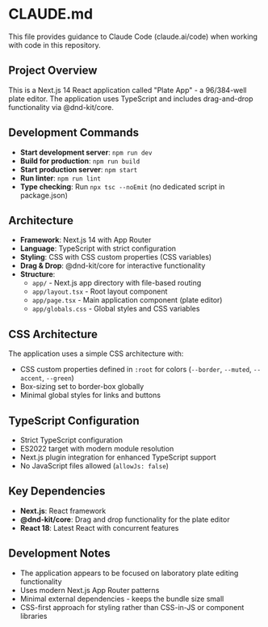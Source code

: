 # CLAUDE.md

This file provides guidance to Claude Code (claude.ai/code) when working with code in this repository.

## Project Overview

This is a Next.js 14 React application called "Plate App" - a 96/384-well plate editor. The application uses TypeScript and includes drag-and-drop functionality via @dnd-kit/core.

## Development Commands

- **Start development server**: `npm run dev`
- **Build for production**: `npm run build`
- **Start production server**: `npm start`
- **Run linter**: `npm run lint`
- **Type checking**: Run `npx tsc --noEmit` (no dedicated script in package.json)

## Architecture

- **Framework**: Next.js 14 with App Router
- **Language**: TypeScript with strict configuration
- **Styling**: CSS with CSS custom properties (CSS variables)
- **Drag & Drop**: @dnd-kit/core for interactive functionality
- **Structure**:
  - `app/` - Next.js app directory with file-based routing
  - `app/layout.tsx` - Root layout component
  - `app/page.tsx` - Main application component (plate editor)
  - `app/globals.css` - Global styles and CSS variables

## CSS Architecture

The application uses a simple CSS architecture with:
- CSS custom properties defined in `:root` for colors (`--border`, `--muted`, `--accent`, `--green`)
- Box-sizing set to border-box globally
- Minimal global styles for links and buttons

## TypeScript Configuration

- Strict TypeScript configuration
- ES2022 target with modern module resolution
- Next.js plugin integration for enhanced TypeScript support
- No JavaScript files allowed (`allowJs: false`)

## Key Dependencies

- **Next.js**: React framework
- **@dnd-kit/core**: Drag and drop functionality for the plate editor
- **React 18**: Latest React with concurrent features

## Development Notes

- The application appears to be focused on laboratory plate editing functionality
- Uses modern Next.js App Router patterns
- Minimal external dependencies - keeps the bundle size small
- CSS-first approach for styling rather than CSS-in-JS or component libraries